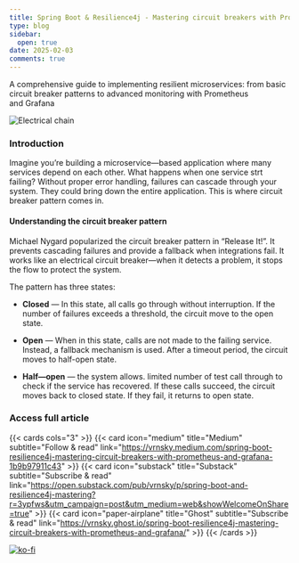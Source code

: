 ```yaml
---
title: Spring Boot & Resilience4j - Mastering circuit breakers with Prometheus and Grafana
type: blog
sidebar:
  open: true
date: 2025-02-03
comments: true
---
```


A comprehensive guide to implementing resilient microservices: from basic circuit breaker patterns to advanced monitoring with Prometheus and Grafana

![Electrical chain](/images/2025-02-03-sb-resilience4j/1.png "Electrical chain")

### Introduction
Imagine you’re building a microservice—based application where many services depend on each other. What happens when one
service strt failing? Without proper error handling, failures can cascade through your system.
They could bring down the entire application. This is where circuit breaker pattern comes in.

#### Understanding the circuit breaker pattern
Michael Nygard popularized the circuit breaker pattern in “Release It!”. It prevents cascading failures and provide
a fallback when integrations fail. It works like an electrical circuit breaker—when it detects a problem,
it stops the flow to protect the system.

The pattern has three states:
- **Closed** — In this state, all calls go through without interruption. If the number of failures exceeds a threshold,
the circuit move to the open state.

- **Open** — When in this state, calls are not made to the failing service. Instead, a fallback mechanism is used.
After a timeout period, the circuit moves to half-open state.

- **Half—open** — the system allows. limited number of test call through to check if the service has recovered.
If these calls succeed, the circuit moves back to closed state. If they fail, it returns to open state.


### Access full article
{{< cards cols="3" >}}
{{< card icon="medium" title="Medium" subtitle="Follow & read" link="https://vrnsky.medium.com/spring-boot-resilience4j-mastering-circuit-breakers-with-prometheus-and-grafana-1b9b97911c43" >}}
{{< card icon="substack" title="Substack" subtitle="Subscribe & read" link="https://open.substack.com/pub/vrnsky/p/spring-boot-and-resilience4j-mastering?r=3ypfws&utm_campaign=post&utm_medium=web&showWelcomeOnShare=true"  >}}
{{< card icon="paper-airplane" title="Ghost" subtitle="Subscribe & read" link="https://vrnsky.ghost.io/spring-boot-resilience4j-mastering-circuit-breakers-with-prometheus-and-grafana/"  >}}
{{< /cards >}}

[![ko-fi](https://ko-fi.com/img/githubbutton_sm.svg)](https://ko-fi.com/J3J416GZA5)
